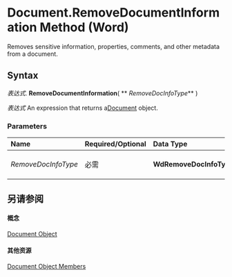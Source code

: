
# Document.RemoveDocumentInformation Method (Word)

Removes sensitive information, properties, comments, and other metadata from a document.


## Syntax

 _表达式_. **RemoveDocumentInformation**( ** _RemoveDocInfoType_** )

 _表达式_ An expression that returns a[Document](8d83487a-2345-a036-a916-971c9db5b7fb.md) object.


### Parameters



|**Name**|**Required/Optional**|**Data Type**|**Description**|
|:-----|:-----|:-----|:-----|
| _RemoveDocInfoType_|必需|**WdRemoveDocInfoType**|Specifies what to remove.|

## 另请参阅


#### 概念


[Document Object](8d83487a-2345-a036-a916-971c9db5b7fb.md)
#### 其他资源


[Document Object Members](http://msdn.microsoft.com/library/fc9ab457-0888-f917-3d52-387168ac23b9%28Office.15%29.aspx)